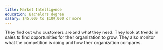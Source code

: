 ```yaml
---
title: Market Intelligence
education: Bachelors degree
salary: $45,000 to $100,000 or more
---
```

They find out who customers are and what they need. They look at trends in sales to find opportunities for their organization to grow. They also monitor what the competition is doing and how their organization compares.